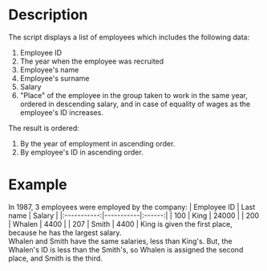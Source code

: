 # Description
The script displays a list of employees which includes the following data:
1. Employee ID  
2. The year when the employee was recruited  
3. Employee's name  
4. Employee's surname 
5. Salary  
6. "Place" of the employee in the group taken to work in the same year, ordered in descending salary, and in case of equality of wages as the employee's ID increases. 

The result is ordered:
1. By the year of employment in ascending order.
2. By employee's ID in ascending order.
# Example
In 1987, 3 employees were employed by the company:
| Employee ID | Last name | Salary |
|:-----------:|-----------|:------:|
| 100 | King | 24000 |
| 200 | Whalen | 4400 |
| 207 | Smith | 4400 |
King is given the first place, because he has the largest salary.  
Whalen and Smith have the same salaries, less than King's. But, the Whalen's ID is less than the Smith's, so Whalen is assigned the second place, and Smith is the third.  
